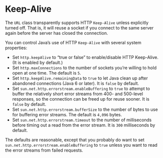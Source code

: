 # Keep-Alive

The `URL` class transparently supports HTTP `Keep-Alive` unless explicitly turned off. That is, it will reuse a socket if you connect to the same server again before the server has closed the connection.

You can control Java’s use of HTTP `Keep-Alive` with several system properties:

- Set `http.keepAlive` to “true or false” to enable/disable HTTP Keep-Alive. (It is enabled by default.)
- Set `http.maxConnections` to the number of sockets you’re willing to hold open at one time. The default is `5`.
- Set `http.keepAlive.remainingData` to `true` to let Java clean up after abandoned connections (Java 6 or later). It is `false` by default.
- Set `sun.net.http.errorstream.enableBuffering` to `true` to attempt to buffer the relatively short error streams from 400- and 500-level responses, so the connection can be freed up for reuse sooner. It is `false` by default.
- Set `sun.net.http.errorstream.bufferSize` to the number of bytes to use for buffering error streams. The default is `4,096` bytes.
- Set `sun.net.http.errorstream.timeout` to the number of milliseconds before timing out a read from the error stream. It is `300` milliseconds by default.

The defaults are reasonable, except that you probably do want to set `sun.net.http.errorstream.enableBuffering` to `true` unless you want to read the error streams from failed requests.
